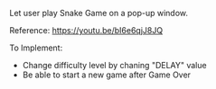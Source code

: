 Let user play Snake Game on a pop-up window.

Reference: https://youtu.be/bI6e6qjJ8JQ

To Implement:
- Change difficulty level by chaning "DELAY" value
- Be able to start a new game after Game Over
